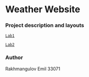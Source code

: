 # Weather Website

### Project description and layouts 

[`Lab1`](https://vk.com/@itmowebdev21-laboratornaya-rabota-1)

[`Lab2`](https://vk.com/@itmowebdev21-laboratornaya-rabota-2)

### Author
Rakhmangulov Emil 33071
